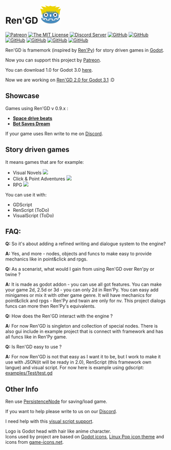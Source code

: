 # Ren'GD ![Logo](graphics/window_icon.png)
[![Patreon](https://img.shields.io/badge/support-pateron-orange.svg?style=flat-square)](https://www.patreon.com/jebedaia360)
[![The MIT License](https://img.shields.io/badge/license-MIT-orange.svg?style=flat-square)](LICENSE)
[![Discord Server](https://img.shields.io/discord/484604562183815169.svg?style=flat-square)](https://discord.gg/K9gvjdg)
[![GitHub](https://img.shields.io/github/contributors/jebedaia360/Ren-GD.svg?style=flat-square)](https://github.com/jebedaia360/Ren)
[![GitHub](https://img.shields.io/github/stars/jebedaia360/Ren-GD.svg?style=flat-square)](https://github.com/jebedaia360/Ren)
[![GitHub](https://img.shields.io/github/forks/jebedaia360/Ren-GD.svg?style=flat-square)](https://github.com/jebedaia360/Ren/network)
[![GitHub](https://img.shields.io/github/watchers/badges/shields.svg?label=Watch&style=flat-square)](https://github.com/jebedaia360/Ren)
[![GitHub](https://img.shields.io/github/issues/jebedaia360/Ren-GD.svg?style=flat-square)](https://github.com/jebedaia360/Ren/issues)
[![GitHub](https://img.shields.io/github/issues-closed/jebedaia360/Ren-GD.svg?style=flat-square)](https://github.com/jebedaia360/Ren/issues)

Ren'GD is framemork (inspired by [Ren'Py](https://www.renpy.org)) for story driven games in [Godot](https://godotengine.org).

Now you can support this project by [Patreon](https://www.patreon.com/jebedaia360).

You can download 1.0 for Godot 3.0 [here](https://github.com/jebedaia360/Ren-GD/releases).

Now we are working on [Ren'GD 2.0 for Godot 3.1](https://github.com/jebedaia360/Ren-GD/issues/81) :D

## Showcase

Games using Ren'GD v 0.9.x :
- [**Space drive beats**](https://plopsis.itch.io/space-drive-beats)
- [**Bot Saves Dream**](https://plopsis.itch.io/curator-bot)

If your game uses Ren write to me on [Discord](https://discord.gg/K9gvjdg).

## Story driven games

It means games that are for example:

- Visual Novels ![](https://img.shields.io/badge/VN-90%25-brightgreen.svg?style=flat-square)
- Click & Point Adventures ![](https://img.shields.io/badge/Adv-25%25-yellowgreen.svg?style=flat-square)
- RPG ![](https://img.shields.io/badge/RPG-40%25-green.svg?style=flat-square)

You can use it with:
- GDScript
- RenScript (ToDo)
- VisualScript (ToDo)

## FAQ:

**Q:** So it's about adding a refined writing and dialogue system to the engine? </p>
**A:** Yes, and more - nodes, objects and funcs to make easy to provide mechanics like in point&click and rpgs.

**Q:** As a scenarist, what would I gain from using Ren'GD over Ren'py or twine ? </p>
**A:** It is made as godot addon - you can use all got features.
You can make your game 2d, 2.5d or 3d - you can only 2d in Ren'Py.
You can easy add minigames or mix it with other game genre.
It will have mechanics for point&click and rpgs - Ren'Py and twain are only for nv.
This project dialogs funcs can more then Ren'Py's equivalents.

**Q:** How does the Ren'GD interact with the engine ? </p>
**A:** For now Ren'GD is singleton and collection of special nodes. There is also gui include in example project that is connect with framework and has all funcs like in Ren'Py game.

**Q:** Is Ren'GD easy to use ?</p>
**A:** For now Ren'GD is not that easy as I want it to be, but I work to make it use with JSON(it will be ready in 2.0), RenScript (this framework own langue) and visual script.
For now here is example using gdscript: [examples/Test/test.gd](examples/Test/test.gd)

## Other Info

Ren use [PersistenceNode](https://github.com/MatiasVME/Persistence) for saving/load game.

If you want to help please write to us on our [Discord](https://discord.gg/K9gvjdg).

I need help with this [visual script support](https://github.com/jebedaia360/Ren-GD/issues/26).

Logo is Godot head with hair like anime character.<br/>
Icons used by project are based on [Godot icons](https://github.com/godotengine/godot-design/tree/master/engine/icons/optimized), [Linux Pop icon theme](https://github.com/pop-os/icon-theme) and icons from [game-icons.net](https://game-icons.net).



